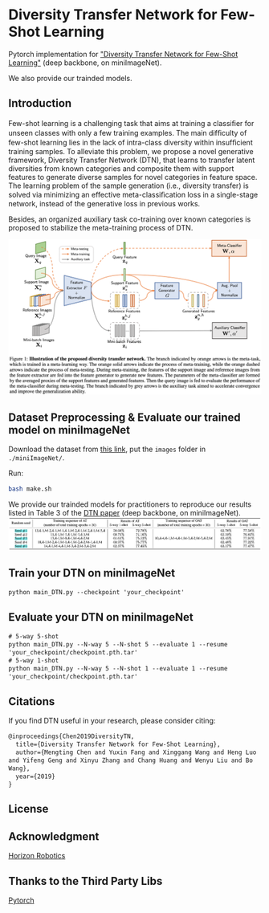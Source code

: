 # Diversity Transfer Network for Few-Shot Learning

Pytorch implementation for ["Diversity Transfer Network for Few-Shot Learning"](http://arxiv.org/abs/1912.13182) (deep backbone, on miniImageNet).

We also provide our trainded models.

## Introduction

Few-shot learning is a challenging task that aims at training a classiﬁer for unseen classes with only a few training examples. The main difﬁculty of few-shot learning lies in the lack of intra-class diversity within insufﬁcient training samples. To alleviate this problem, we propose a novel generative framework, Diversity Transfer Network (DTN), that learns to transfer latent diversities from known categories and composite them with support features to generate diverse samples for novel categories in feature space. The learning problem of the sample generation (i.e., diversity transfer) is solved via minimizing an effective meta-classiﬁcation loss in a single-stage network, instead of the generative loss in previous works. 

Besides, an organized auxiliary task co-training over known categories is proposed to stabilize the meta-training process of DTN.

![alt text](DTN_fig.png)

## Dataset Preprocessing & Evaluate our trained model on miniImageNet

Download the dataset from [this link](https://drive.google.com/open?id=1XapMobTsCSw9gyySt9D0GF_hOX_XpeZx), put the `images` folder in `./miniImageNet/`.

Run:

```bash
bash make.sh
```
We provide our trainded models for practitioners to reproduce our results listed in Table 3 of the [DTN paper](http://arxiv.org/abs/1912.13182) (deep backbone, on miniImageNet).
![alt text](Table3_fig.png)

## Train your DTN on miniImageNet

```
python main_DTN.py --checkpoint 'your_checkpoint'
```

## Evaluate your DTN on miniImageNet
```
# 5-way 5-shot
python main_DTN.py --N-way 5 --N-shot 5 --evaluate 1 --resume 'your_checkpoint/checkpoint.pth.tar'
# 5-way 1-shot
python main_DTN.py --N-way 5 --N-shot 1 --evaluate 1 --resume 'your_checkpoint/checkpoint.pth.tar'
```

## Citations
If you find DTN useful in your research, please consider citing:
```
@inproceedings{Chen2019DiversityTN,
  title={Diversity Transfer Network for Few-Shot Learning},
  author={Mengting Chen and Yuxin Fang and Xinggang Wang and Heng Luo and Yifeng Geng and Xinyu Zhang and Chang Huang and Wenyu Liu and Bo Wang},
  year={2019}
}
```

## License

## Acknowledgment
[Horizon Robotics](http://en.horizon.ai/)

## Thanks to the Third Party Libs
[Pytorch](https://github.com/pytorch/pytorch)   
